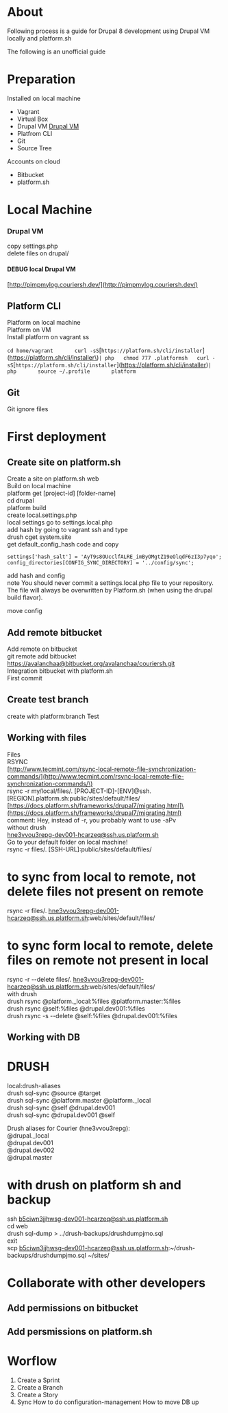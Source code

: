 # About

Following process is a guide for Drupal 8 development using Drupal VM locally and platform.sh

The following is an unofficial guide

# Preparation

Installed on local machine

* Vagrant
* Virtual Box
* Drupal VM [Drupal VM](https://www.drupalvm.com/)
* Platfrom CLI
* Git
* Source Tree

Accounts on cloud

* Bitbucket
* platform.sh

# Local Machine

### Drupal VM

copy settings.php  
delete files on drupal/

#### DEBUG local Drupal VM

[http://pimpmylog.couriersh.dev/](http://pimpmylog.couriersh.dev/)

## Platform CLI

Platform on local machine  
Platform on VM  
  Install platform on vagrant ss

`cd home/vagrant      
curl -sS`[`https://platform.sh/cli/installer`](https://platform.sh/cli/installer\)` | php  
  chmod 777 .platformsh  
  curl -sS `[`https://platform.sh/cli/installer`]\(https://platform.sh/cli/installer)`| php      
source ~/.profile      
platform`

## Git

Git ignore files

# First deployment

## Create site on platform.sh

Create a site on platform.sh web  
Build on local machine  
  platform get \[project-id\] \[folder-name\]  
  cd drupal  
  platform build  
create local.settings.php  
  local settings go to settings.local.php  
  add hash by going to vagrant ssh and type  
  drush cget system.site  
  get default\_config\_hash code and copy

`settings['hash_salt'] = 'AyT9s8OUcclfALRE_imByOMgtZ19eOlqdF6zI3p7yqo';      
config_directories[CONFIG_SYNC_DIRECTORY] = '../config/sync';`

add hash and config  
  note You should never commit a settings.local.php file to your repository. The file will always be overwritten by Platform.sh \(when using the drupal build flavor\).

move config

## Add remote bitbucket

Add remote on bitbucket  
  git remote add bitbucket [https://avalanchaa@bitbucket.org/avalanchaa/couriersh.git](https://avalanchaa@bitbucket.org/avalanchaa/couriersh.git)  
Integration bitbucket with platform.sh  
First commit

## Create test branch

create with platform:branch Test

## Working with files

Files  
RSYNC  
[http://www.tecmint.com/rsync-local-remote-file-synchronization-commands/](http://www.tecmint.com/rsync-local-remote-file-synchronization-commands/\)  
rsync -r my/local/files/. [PROJECT-ID]-[ENV]@ssh.[REGION].platform.sh:public/sites/default/files/  
[https://docs.platform.sh/frameworks/drupal7/migrating.html]\(https://docs.platform.sh/frameworks/drupal7/migrating.html)  
comment: Hey, instead of -r, you probably want to use -aPv  
without drush  
  hne3vvou3repg-dev001-hcarzeq@ssh.us.platform.sh  
  Go to your default folder on local machine!  
  rsync -r files/. \[SSH-URL\]:public/sites/default/files/

# to sync from local to remote, not delete files not present on remote

rsync -r files/. hne3vvou3repg-dev001-hcarzeq@ssh.us.platform.sh:web/sites/default/files/

# to sync form local to remote, delete files on remote not present in local

rsync -r --delete files/. hne3vvou3repg-dev001-hcarzeq@ssh.us.platform.sh:web/sites/default/files/  
with drush  
  drush rsync @platform.\_local:%files @platform.master:%files  
  drush rsync @self:%files @drupal.dev001:%files  
  drush rsync -s --delete @self:%files @drupal.dev001:%files

## Working with DB

# DRUSH

local:drush-aliases  
drush sql-sync @source @target  
drush sql-sync @platform.master @platform.\_local  
drush sql-sync @self  @drupal.dev001  
drush sql-sync @drupal.dev001 @self

Drush aliases for Courier \(hne3vvou3repg\):  
    @drupal.\_local  
    @drupal.dev001  
    @drupal.dev002  
    @drupal.master

# with drush on platform sh and backup

ssh b5ciwn3jjhwsg-dev001-hcarzeq@ssh.us.platform.sh  
cd web  
drush sql-dump &gt; ../drush-backups/drushdumpjmo.sql  
exit  
scp b5ciwn3jjhwsg-dev001-hcarzeq@ssh.us.platform.sh:~/drush-backups/drushdumpjmo.sql ~/sites/

# Collaborate with other developers

## Add permissions on bitbucket

## Add persmissions on platform.sh

# Worflow

1. Create a Sprint
2. Create a Branch
3. Create a Story
4. Sync
   How to do configuration-management
   How to move DB up



